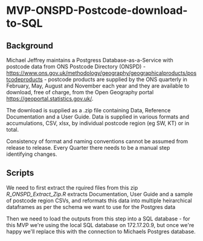 # MVP-ONSPD-Postcode-download-to-SQL

## Background

Michael Jeffrey maintains a Postgress Database-as-a-Service with postcode data from ONS Postcode Directory (ONSPD) - https://www.ons.gov.uk/methodology/geography/geographicalproducts/postcodeproducts - postcode products are supplied by the ONS quarterly in February, May, August and November each year and they are available to download, free of charge, from the Open Geography portal https://geoportal.statistics.gov.uk/.

The download is supplied as a .zip file containing Data, Reference Documentation and a User Guide. Data is supplied in various formats and accumulations, CSV, xlsx, by individual postcode region (eg SW, KT) or in total. 

Consistency of format and naming conventions cannot be assumed from release to release. Every Quarter there needs to be a manual step identifying changes.

## Scripts 

We need to first extract the rquired files from this zip *R_ONSPD_Extract_Zip.R* extracts Documentation, User Guide and a sample of postcode region CSVs, and reformats this data into multiple heirarchical dataframes as per the schema we want to use for the Postgres data

Then we need to load the outputs from this step into a SQL database - for this MVP we're using the local SQL database on 172.17.20.9, but once we're happy we'll replace this with the connection to Michaels Postgres database.
